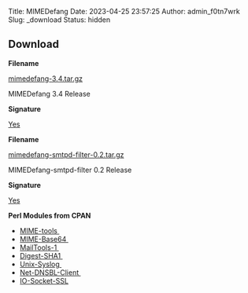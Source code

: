 Title: MIMEDefang
Date: 2023-04-25 23:57:25
Author: admin_f0tn7wrk
Slug: _download
Status: hidden

## Download

**Filename**

[mimedefang-3.4.tar.gz](https://mimedefang.org/releases/mimedefang-3.4.tar.gz)

MIMEDefang 3.4 Release

**Signature**

[Yes](https://mimedefang.org/releases/mimedefang-3.4.tar.gz.sig)

**Filename**

[mimedefang-smtpd-filter-0.2.tar.gz](https://mimedefang.org/releases/opensmtpd/mimedefang-smtpd-filter-0.2.tar.gz)

MIMEDefang-smtpd-filter 0.2 Release

**Signature**

[Yes](https://mimedefang.org/releases/opensmtpd/mimedefang-smtpd-filter-0.2.tar.gz.sig)

**Perl Modules from CPAN**

-   [MIME-tools ](https://metacpan.org/search?q=MIME-tools)
-   [MIME-Base64 ](https://metacpan.org/search?q=MIME-Base64)
-   [MailTools-1 ](https://search.cpan.org/search?q=MailTools)
-   [Digest-SHA1 ](https://metacpan.org/search?q=Digest-SHA1)
-   [Unix-Syslog ](https://metacpan.org/search?q=Unix-Syslog)
-   [Net-DNSBL-Client ](https://metacpan.org/search?q=Net-DNSBL-Client)
-   [IO-Socket-SSL](https://metacpan.org/search?q=IO-Socket-SSL)
